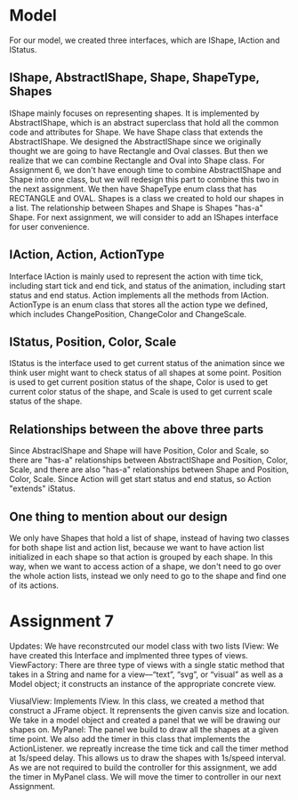 # Model
For our model, we created three interfaces, which are IShape, IAction and IStatus.
## IShape, AbstractIShape, Shape, ShapeType, Shapes
IShape mainly focuses on representing shapes. It is implemented by AbstractIShape, which is an abstract superclass that hold all the common code and attributes for Shape. We have Shape class that extends the AbstractIShape. We designed the AbstractIShape since we originally thought we are going to have Rectangle and Oval classes. But then we realize that we can combine Rectangle and Oval into Shape class. For Assignment 6, we don't have enough time to combine AbstractIShape and Shape into one class, but we will redesign this part to combine this two in the next assignment. We then have ShapeType enum class that has RECTANGLE and OVAL. Shapes is a class we created to hold our shapes in a list. The relationship between Shapes and Shape is Shapes "has-a" Shape. For next assignment, we will consider to add an IShapes interface for user convenience.
## IAction, Action, ActionType
Interface IAction is mainly used to represent the action with time tick, including start tick and end tick, and status of the animation, including start status and end status. Action implements all the methods from IAction. ActionType is an enum class that stores all the action type we defined, which includes ChangePosition, ChangeColor and ChangeScale.
## IStatus, Position, Color, Scale
IStatus is the interface used to get current status of the animation since we think user might want to check status of all shapes at some point. Position is used to get current position status of the shape, Color is used to get current color status of the shape, and Scale is used to get current scale status of the shape. 
## Relationships between the above three parts
Since AbstracIShape and Shape will have Position, Color and Scale, so there are "has-a" relationships between AbstractIShape and Position, Color, Scale, and there are also "has-a" relationships between Shape and Position, Color, Scale. Since Action will get start status and end status, so Action "extends" iStatus.
## One thing to mention about our design
We only have Shapes that hold a list of shape, instead of having two classes for both shape list and action list, because we want to have action list initialized in each shape so that action is grouped by each shape. In this way, when we want to access action of a shape, we don't need to go over the whole action lists, instead we only need to go to the shape and find one of its actions.
# Assignment 7
Updates: We have reconstrcuted our model class with two lists 
IView: We have created this Interface and implmented three types of views.
ViewFactory: There are three type of views with a single static method that takes in a String and name for a view—“text”, “svg”, or “visual” as well as a Model object; it constructs an instance of the appropriate concrete view.

ViusalView: Implements IView. In this class, we created a method that construct a JFrame object. It reprensents the given canvis size and location. We take in a model object and created a panel that we will be drawing our shapes on.
MyPanel: The panel we build to draw all the shapes at a given time point. We also add the timer in this class that implements the ActionListener. we repreatly increase the time tick and call the timer method at 1s/speed delay. This allows us to draw the shapes with 1s/speed interval. 
As we are not required to build the controller for this assignment, we add the timer in MyPanel class. We will move the timer to controller in our next Assignment.
